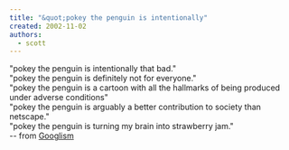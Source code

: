 ```yaml
---
title: "&quot;pokey the penguin is intentionally"
created: 2002-11-02
authors: 
  - scott
---
```


"pokey the penguin is intentionally that bad."  
"pokey the penguin is definitely not for everyone."  
"pokey the penguin is a cartoon with all the hallmarks of being produced under adverse conditions"  
"pokey the penguin is arguably a better contribution to society than netscape."  
"pokey the penguin is turning my brain into strawberry jam."  
\-- from [Googlism](http://www.googlism.com/index.htm?ism=pokey+the+penguin&type=1)
